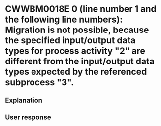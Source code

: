 # CWWBM0018E 0 (line number 1 and the following line numbers): Migration is not possible, because the specified input/output data types for process activity "2" are different from the input/output data types expected by the referenced subprocess "3".

## Explanation

## User response